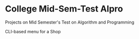 # College Mid-Sem-Test Alpro

Projects on Mid Semester's Test on Algorithm and Programming

CLI-based menu for a Shop
